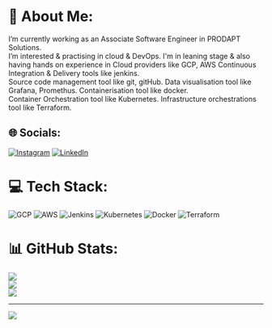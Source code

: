 # 💫 About Me:
I’m currently working as an Associate Software Engineer in PRODAPT Solutions.<br>I’m interested & practising in cloud & DevOps. I'm in leaning stage & also having hands on experience in 
Cloud providers like GCP, AWS 
Continuous Integration & Delivery tools like jenkins.
<br>Source code management tool like git, gitHub. 
Data visualisation tool like Grafana, Promethus. 
Containerisation tool like docker.
<br>Container Orchestration tool like Kubernetes. 
Infrastructure orchestrations tool like Terraform.


## 🌐 Socials:
[![Instagram](https://img.shields.io/badge/Instagram-%23E4405F.svg?logo=Instagram&logoColor=white)](https://instagram.com/m_ur_al_i) [![LinkedIn](https://img.shields.io/badge/LinkedIn-%230077B5.svg?logo=linkedin&logoColor=white)](https://linkedin.com/in/muralidharan-m-281558193) 

# 💻 Tech Stack:
![GCP](https://img.shields.io/badge/AWS-%23FF9900.svg?style=for-the-badge&logo=google-gcp&logoColor=white) ![AWS](https://img.shields.io/badge/AWS-%23FF9900.svg?style=for-the-badge&logo=amazon-aws&logoColor=white) ![Jenkins](https://img.shields.io/badge/jenkins-%232C5263.svg?style=for-the-badge&logo=jenkins&logoColor=white) ![Kubernetes](https://img.shields.io/badge/kubernetes-%23326ce5.svg?style=for-the-badge&logo=kubernetes&logoColor=white) ![Docker](https://img.shields.io/badge/docker-%230db7ed.svg?style=for-the-badge&logo=docker&logoColor=white) ![Terraform](https://img.shields.io/badge/terraform-%235835CC.svg?style=for-the-badge&logo=terraform&logoColor=white)
# 📊 GitHub Stats:
![](https://github-readme-stats.vercel.app/api?username=muralidharan1206&theme=dark&hide_border=false&include_all_commits=false&count_private=false)<br/>
![](https://github-readme-streak-stats.herokuapp.com/?user=muralidharan1206&theme=dark&hide_border=false)<br/>
![](https://github-readme-stats.vercel.app/api/top-langs/?username=muralidharan1206&theme=dark&hide_border=false&include_all_commits=false&count_private=false&layout=compact)

---
[![](https://visitcount.itsvg.in/api?id=muralidharan1206&icon=0&color=0)](https://visitcount.itsvg.in)

<!-- Proudly created with GPRM ( https://gprm.itsvg.in ) -->
